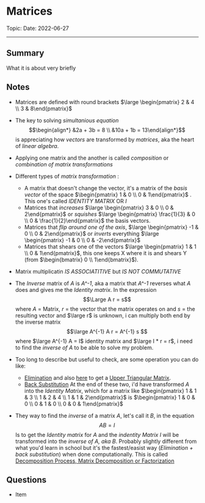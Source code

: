
# Matrices
Topic: 
Date: 2022-06-27

---

## Summary
What it is about very briefly

## Notes
- Matrices are defined with round brackets $\large \begin{pmatrix} 2 & 4 \\ 3 & 8\end{pmatrix}$
- The key to solving *simultanious equation* $$\begin{align*} &2a + 3b = 8 \\ &10a + 1b = 13\end{align*}$$ is appreciating how *vectors* are transformed by *matrices*, aka the heart of *linear algebra*.
- Applying one matrix and the another is called *composition* or *combination of matrix transformations*
- Different types of *matrix transformation* :
	- A matrix that doesn't change the vector, it's a matrix of the *basis vector* of the space $\begin{pmatrix} 1 & 0 \\ 0 & 1\end{pmatrix}$ . This one's called *IDENTITY MATRIX* OR $I$
	- Matrices that *increases* $\large \begin{pmatrix} 3 & 0 \\ 0 & 2\end{pmatrix}$ or *squishes* $\large \begin{pmatrix} \frac{1}{3} & 0 \\ 0 & \frac{1}{2}\end{pmatrix}$ the basis vectors.
	- Matrices that *flip around one of the axis*, $\large \begin{pmatrix} -1 & 0 \\ 0 & 2\end{pmatrix}$ or *inverts* everything $\large \begin{pmatrix} -1 & 0 \\ 0 & -2\end{pmatrix}$
	- Matrices that shears one of the vectors $\large \begin{pmatrix} 1 & 1 \\  0 & 1\end{pmatrix}$, this one keeps X where it is and shears Y (from $\begin{bmatrix} 0 \\ 1\end{bmatrix}$).
- Matrix multiplicatin *IS ASSOCIATITIVE* but *IS NOT COMMUTATIVE*
- The *Inverse* matrix of *A* is *A^-1*, aka a matrix that *A^-1* reverses what *A* does and gives me the *Identity matrix*. In the expression $$\Large  A r = s$$
where $A$ = Matrix, $r$ = the vector that the matrix operates on and $s$ = the resulting vector and $\large r$ is unknown, i can multiply both end by the inverse matrix $$\large A^{-1} A r = A^{-1} s  $$ where $\large A^{-1} A = I$ identity matrix and $\large I * r = r$, i need to find the *inverse of A* to be able to solve my problem.

- Too long to describe but useful to check, are some operation you can do like:
	- [Elimination](https://ocw.mit.edu/courses/18-06sc-linear-algebra-fall-2011/0903b4b404284cd14b66ecccea103fd4_MIT18_06SCF11_Ses1.2sum.pdf) and also [here](https://www.math.utah.edu/~zwick/Classes/Fall2012_2270/Lectures/Lecture7.pdf) to get a [Upper Triangular Matrix](https://en.wikipedia.org//wiki/Triangular_matrix).
	- [Back Substitution](https://www.math.usm.edu/lambers/mat610/sum10/lecture4.pdf) 
	At the end of these two, i'd have transformed *A* into the *Identity Matrix*, which for a matrix like $\begin{pmatrix} 1 & 1 & 3 \\ 1 & 2 & 4 \\ 1 & 1 & 2\end{pmatrix}$ is $\begin{pmatrix} 1 & 0 & 0 \\ 0 & 1 & 0 \\ 0 & 0 & 1\end{pmatrix}$
- They way to find the *inverse* of a matrix $A$, let's call it $B$, in the equation $$A B = I$$
Is to get the *Identity matrix* for *A* and the *indentity Matrix I* will be transformed into the *inverse of A, aka B*. Probably slightly different from what you'd learn in school but it's the fastest/easist way (*Elimination + back substitution*) when done computationally.
This is called [Decomposition Process, Matrix Decomposition or Factorization](https://en.wikipedia.org/wiki/Matrix_decomposition)
## Questions
- Item



